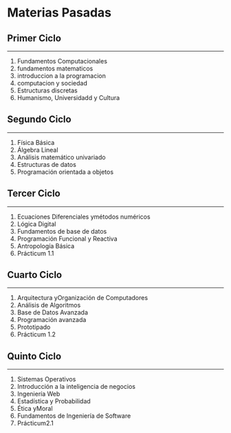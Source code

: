 # Materias Pasadas

## Primer Ciclo 
-------------------------------------------------------
1. Fundamentos Computacionales
2. fundamentos matematicos
3. introduccion a la programacion
4. computacion y sociedad
5. Estructuras discretas
6. Humanismo, Universidadd y Cultura

## Segundo Ciclo
-------------------------------------------------------
1. Física Básica
2. Álgebra Lineal
3. Análisis matemático univariado
4. Estructuras de datos
5. Programación orientada a objetos

## Tercer Ciclo
-------------------------------------------------------
1. Ecuaciones Diferenciales ymétodos numéricos
2. Lógica Digital
3. Fundamentos de base de datos
4. Programación Funcional y Reactiva
5. Antropología Básica
6. Prácticum 1.1
   
## Cuarto Ciclo
-------------------------------------------------------
1. Arquitectura yOrganización de Computadores
2. Análisis de Algoritmos
3. Base de Datos Avanzada
4. Programación avanzada
5. Prototipado
6. Prácticum 1.2

## Quinto Ciclo
-------------------------------------------------------
1. Sistemas Operativos
2. Introducción a la inteligencia de negocios
3. Ingeniería Web
4. Estadística y Probabilidad
5. Ética yMoral
6. Fundamentos de Ingeniería de Software
7. Prácticum2.1
